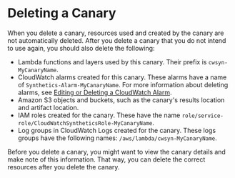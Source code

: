 # Deleting a Canary<a name="synthetics_canaries_deletion"></a>

When you delete a canary, resources used and created by the canary are not automatically deleted\. After you delete a canary that you do not intend to use again, you should also delete the following:
+ Lambda functions and layers used by this canary\. Their prefix is `cwsyn-MyCanaryName`\.
+ CloudWatch alarms created for this canary\. These alarms have a name of `Synthetics-Alarm-MyCanaryName`\. For more information about deleting alarms, see [Editing or Deleting a CloudWatch Alarm](Edit-CloudWatch-Alarm.md)\.
+ Amazon S3 objects and buckets, such as the canary's results location and artifact location\.
+ IAM roles created for the canary\. These have the name `role/service-role/CloudWatchSyntheticsRole-MyCanaryName`\. 
+ Log groups in CloudWatch Logs created for the canary\. These logs groups have the following names: `/aws/lambda/cwsyn-MyCanaryName`\. 

Before you delete a canary, you might want to view the canary details and make note of this information\. That way, you can delete the correct resources after you delete the canary\.
